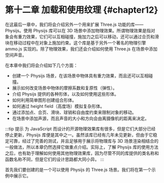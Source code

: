 # 第十二章 加载和使用纹理 {#chapter12}

在这最后一章中，我们将会介绍另外一个用来扩展 Three.js 功能的库——Physijs。使用 Physijs 库可以在 3D 场景中添加物理效果。所谓物理效果是指对象会有重力效果，它们可以互相碰撞，施加力之后可以移动，还可以通过合页和滑块在移动过程中在对象上施加约束。这个库是基于另外一个著名的物理引擎 ammo.js 实现的。除了物理效果，我们还会介绍如何使用 Three.js 在场景中添加空间声音。

在本章中我们将会介绍如下几个方面：

* 创建一个 Physijs 场景，在该场景中物体具有重力效果，而且还可以互相碰撞。
* 展示如何改变场景中物体的摩擦系数和复原性（弹性）。
* 介绍 Physijs 提供的各种形体，以及如何使用这些形体。
* 如何利用简单图形创建组合形体。
* 如何通过 height field（高度场）模拟复杂形体。
* 通过添加点、合页、滑块、球销和自由度约束来限制对象的移动。
* 在场景中添加声源，而且声音的大小和方向会由离摄像机的距离来决定。

:::tip 提示
为 JavaScript 而设计的开源物理效果库有很多，但是它们大部分已经停止更新，Physijs 库便是其中之一。虽然该库已经有几年未见更新，但由于它稳定可靠，经过了完善的测试，并且足够用于展示将物理库与 3D 场景渲染相结合的一般做法，所以本章仍然选择它做重点介绍。实际上，了解 Physijs 库的使用方法之后，也有助于理解如何使用其他物理效果库，因为尽管不同的库提供的类名称和函数名称不同，但是它们的设计思路都大同小异。
:::

首先我们要创建的是一个可以使用 Physijs 的 Three.js 场景。我们将在第一个示例中展示它。
